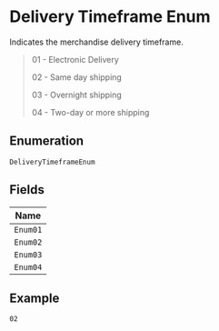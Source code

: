 
# Delivery Timeframe Enum

Indicates the merchandise delivery timeframe.

> 01 - Electronic Delivery
> 
> 02 - Same day shipping
> 
> 03 - Overnight shipping
> 
> 04 - Two-day or more shipping

## Enumeration

`DeliveryTimeframeEnum`

## Fields

| Name |
|  --- |
| `Enum01` |
| `Enum02` |
| `Enum03` |
| `Enum04` |

## Example

```
02
```

